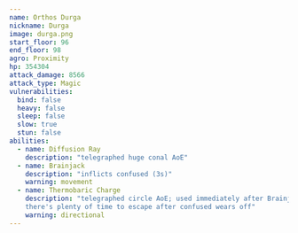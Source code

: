 ```yaml
---
name: Orthos Durga
nickname: Durga
image: durga.png
start_floor: 96
end_floor: 98
agro: Proximity
hp: 354304
attack_damage: 8566
attack_type: Magic
vulnerabilities:
  bind: false
  heavy: false
  sleep: false
  slow: true
  stun: false
abilities:
  - name: Diffusion Ray
    description: "telegraphed huge conal AoE"
  - name: Brainjack
    description: "inflicts confused (3s)"
    warning: movement
  - name: Thermobaric Charge
    description: "telegraphed circle AoE; used immediately after Brainjack, but
    there's plenty of time to escape after confused wears off"
    warning: directional
---
```

